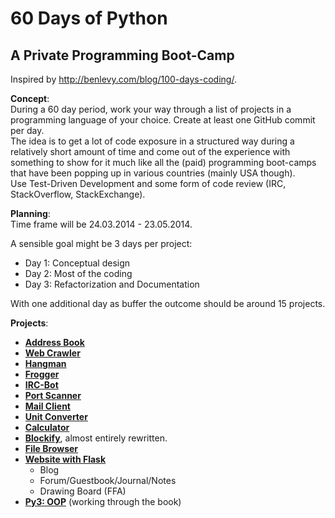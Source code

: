 60 Days of Python
==================

A Private Programming Boot-Camp
---

Inspired by http://benlevy.com/blog/100-days-coding/.


**Concept**:   
During a 60 day period, work your way through a list of projects in a programming language of your choice. Create at least one GitHub commit per day.  
The idea is to get a lot of code exposure in a structured way during a relatively short amount of time and come out of the experience with something to show for it much like all the (paid) programming boot-camps that have been popping up in various countries (mainly USA though).  
Use Test-Driven Development and some form of code review (IRC, StackOverflow, StackExchange).

**Planning**:  
Time frame will be 24.03.2014 - 23.05.2014.  

A sensible goal might be 3 days per project:
  * Day 1: Conceptual design
  * Day 2: Most of the coding
  * Day 3: Refactorization and Documentation   
  
With one additional day as buffer the outcome should be around 15 projects.

**Projects**:  
  * [**Address Book**](https://github.com/mikar/60-days-of-python/blob/master/addressbook)
  * [**Web Crawler**](https://github.com/mikar/60-days-of-python/blob/master/webcrawler)
  * [**Hangman**](https://github.com/mikar/60-days-of-python/blob/master/games/hangman)
  * [**Frogger**](https://github.com/mikar/60-days-of-python/blob/master/games/frogger)
  * [**IRC-Bot**](https://github.com/mikar/60-days-of-python/blob/master/ircbot)
  * [**Port Scanner**](https://github.com/mikar/60-days-of-python/blob/master/networking/portscanner)
  * [**Mail Client**](https://github.com/mikar/60-days-of-python/blob/master/networking/mailclient)
  * [**Unit Converter**](https://github.com/mikar/60-days-of-python/blob/master/gui/unitconverter)
  * [**Calculator**](https://github.com/mikar/60-days-of-python/blob/master/gui/calculator)
  * [**Blockify**](https://github.com/mikar/blockify/), almost entirely rewritten.
  * [**File Browser**](https://github.com/mikar/60-days-of-python/blob/master/gui/filebrowser)
  * [**Website with Flask**](https://github.com/mikar/60-days-of-python/tree/master/website)
  	  * Blog
  	  * Forum/Guestbook/Journal/Notes
	  * Drawing Board (FFA)
  * [**Py3: OOP**](https://github.com/mikar/60-days-of-python/tree/master/oop) (working through the book)
 
